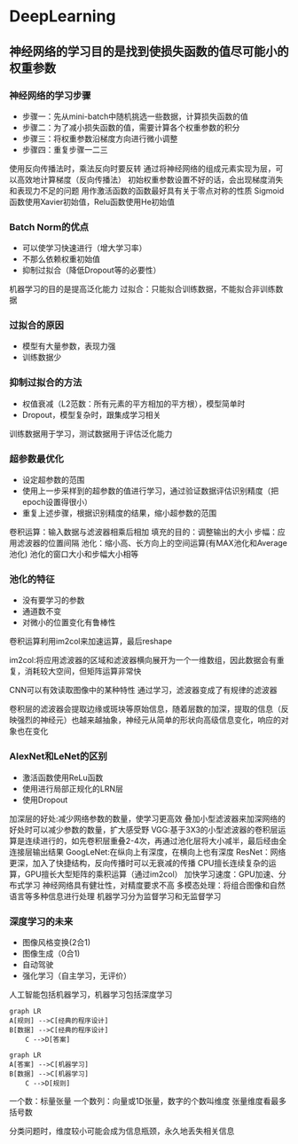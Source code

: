 # DeepLearning

## 神经网络的学习目的是找到使损失函数的值尽可能小的权重参数

### 神经网络的学习步骤

+ 步骤一：先从mini-batch中随机挑选一些数据，计算损失函数的值
+ 步骤二：为了减小损失函数的值，需要计算各个权重参数的积分
+ 步骤三：将权重参数沿梯度方向进行微小调整
+ 步骤四：重复步骤一二三

使用反向传播法时，乘法反向时要反转
通过将神经网络的组成元素实现为层，可以高效地计算梯度（反向传播法）
初始权重参数设置不好的话，会出现梯度消失和表现力不足的问题
用作激活函数的函数最好具有关于零点对称的性质
Sigmoid函数使用Xavier初始值，Relu函数使用He初始值

### Batch Norm的优点

+ 可以使学习快速进行（增大学习率）
+ 不那么依赖权重初始值
+ 抑制过拟合（降低Dropout等的必要性）
  
机器学习的目的是提高泛化能力
过拟合：只能拟合训练数据，不能拟合非训练数据

### 过拟合的原因

+ 模型有大量参数，表现力强
+ 训练数据少

### 抑制过拟合的方法

+ 权值衰减（L2范数：所有元素的平方相加的平方根），模型简单时
+ Dropout，模型复杂时，跟集成学习相关

训练数据用于学习，测试数据用于评估泛化能力

### 超参数最优化

+ 设定超参数的范围
+ 使用上一步采样到的超参数的值进行学习，通过验证数据评估识别精度（把epoch设置得很小）
+ 重复上述步骤，根据识别精度的结果，缩小超参数的范围
  
卷积运算：输入数据与滤波器相乘后相加
填充的目的：调整输出的大小
步幅：应用滤波器的位置间隔
池化：缩小高、长方向上的空间运算(有MAX池化和Average池化)
池化的窗口大小和步幅大小相等

### 池化的特征

+ 没有要学习的参数
+ 通道数不变
+ 对微小的位置变化有鲁棒性

卷积运算利用im2col来加速运算，最后reshape

im2col:将应用滤波器的区域和滤波器横向展开为一个一维数组，因此数据会有重复，消耗较大空间，但矩阵运算非常快

CNN可以有效读取图像中的某种特性
通过学习，滤波器变成了有规律的滤波器

卷积层的滤波器会提取边缘或斑块等原始信息，随着层数的加深，提取的信息（反映强烈的神经元）也越来越抽象，神经元从简单的形状向高级信息变化，响应的对象也在变化

### AlexNet和LeNet的区别

+ 激活函数使用ReLu函数
+ 使用进行局部正规化的LRN层
+ 使用Dropout
  
加深层的好处:减少网络参数的数量，使学习更高效
叠加小型滤波器来加深网络的好处时可以减少参数的数量，扩大感受野
VGG:基于3X3的小型滤波器的卷积层运算是连续进行的，如先卷积层重叠2-4次，再通过池化层将大小减半，最后经由全连接层输出结果
GoogLeNet:在纵向上有深度，在横向上也有深度
ResNet：网络更深，加入了快捷结构，反向传播时可以无衰减的传播
CPU擅长连续复杂的运算，GPU擅长大型矩阵的乘积运算（通过im2col）
加快学习速度：GPU加速、分布式学习
神经网络具有健壮性，对精度要求不高
多模态处理：将组合图像和自然语言等多种信息进行处理
机器学习分为监督学习和无监督学习

### 深度学习的未来

+ 图像风格变换(2合1)
+ 图像生成（0合1)
+ 自动驾驶
+ 强化学习（自主学习，无评价）

人工智能包括机器学习，机器学习包括深度学习

```mermaid
graph LR
A[规则] -->C[经典的程序设计]
B[数据] -->C[经典的程序设计]
    C -->D[答案]
```

```mermaid
graph LR 
A[答案] -->C[机器学习]
B[数据] -->C[机器学习]
    C -->D[规则]
```

一个数：标量张量
一个数列：向量或1D张量，数字的个数叫维度
张量维度看最多括号数

分类问题时，维度较小可能会成为信息瓶颈，永久地丢失相关信息
